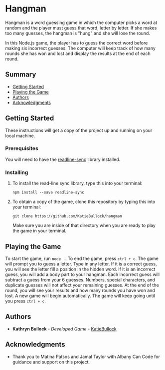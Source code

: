 # Hangman

Hangman is a word guessing game in which the computer picks a word at random and the player must guess that word, letter by letter. If she makes too many guesses, the hangman is "hung" and she will lose the round.

In this Node.js game, the player has to guess the correct word before making six incorrect guesses. The computer will keep track of how many rounds she has won and lost and display the results at the end of each round.

## Summary

  - [Getting Started](#getting-started)
  - [Playing the Game](#playing-the-game)
  - [Authors](#authors)
  - [Acknowledgments](#acknowledgments)
  
## Getting Started

These instructions will get a copy of the project up and running on your local machine.

### Prerequisites

You will need to have the [readline-sync](https://www.npmjs.com/package/readline-sync) library installed.

### Installing

1. To install the read-line sync library, type this into your terminal:

   `npm install --save readline-sync`

2. To obtain a copy of the game, clone this repository by typing this into your terminal:

   `git clone https://github.com/KatieBullock/hangman`

   Make sure you are inside of that directory when you are ready to play the game in your terminal.

## Playing the Game

To start the game, run `node .`. To end the game, press `ctrl + c`. The game will prompt you to guess a letter. Type in any letter. If it is a correct guess, you will see the letter fill a position in the hidden word. If it is an incorrect guess, you will add a body part to your hangman. Each incorrect guess will subtract a guess from your 6 guesses. Numbers, special characters, and duplicate guesses will not affect your remaining guesses. At the end of the round, you will see your results and how many rounds you have won and lost. A new game will begin automatically. The game will keep going until you press `ctrl + c`.

## Authors

  - **Kathryn Bullock** - *Developed Game* -
    [KatieBullock](https://github.com/KatieBullock)

## Acknowledgments

  - Thank you to Matina Patsos and Jamal Taylor with Albany Can Code for guidance and support on this project.
